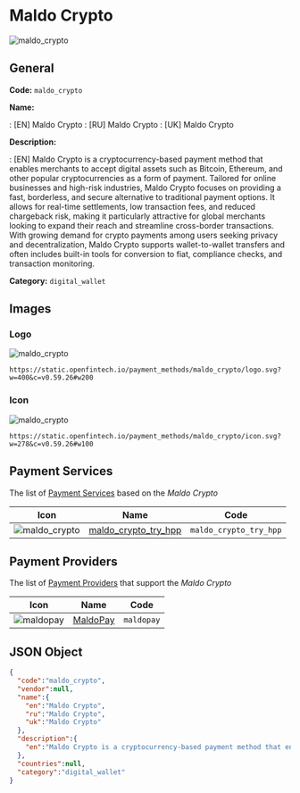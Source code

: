 
# Maldo Crypto 
![maldo_crypto](https://static.openfintech.io/payment_methods/maldo_crypto/logo.svg?w=400&c=v0.59.26#w200)  

## General 
**Code:** `maldo_crypto` 
 
**Name:** 
 
:	[EN] Maldo Crypto 
:	[RU] Maldo Crypto 
:	[UK] Maldo Crypto 
 
**Description:** 
 
: [EN] Maldo Crypto is a cryptocurrency-based payment method that enables merchants to accept digital assets such as Bitcoin, Ethereum, and other popular cryptocurrencies as a form of payment. Tailored for online businesses and high-risk industries, Maldo Crypto focuses on providing a fast, borderless, and secure alternative to traditional payment options. It allows for real-time settlements, low transaction fees, and reduced chargeback risk, making it particularly attractive for global merchants looking to expand their reach and streamline cross-border transactions. With growing demand for crypto payments among users seeking privacy and decentralization, Maldo Crypto supports wallet-to-wallet transfers and often includes built-in tools for conversion to fiat, compliance checks, and transaction monitoring. 
 
**Category:** `digital_wallet` 
 

## Images 

### Logo 
![maldo_crypto](https://static.openfintech.io/payment_methods/maldo_crypto/logo.svg?w=400&c=v0.59.26#w200)  

```
https://static.openfintech.io/payment_methods/maldo_crypto/logo.svg?w=400&c=v0.59.26#w200
```  

### Icon 
![maldo_crypto](https://static.openfintech.io/payment_methods/maldo_crypto/icon.svg?w=278&c=v0.59.26#w100)  

```
https://static.openfintech.io/payment_methods/maldo_crypto/icon.svg?w=278&c=v0.59.26#w100
```  

## Payment Services 
 
The list of [Payment Services](/payment-services/) based on the _Maldo Crypto_ 

|Icon|Name|Code| 
|:---:|:---:|:---:| 
|![maldo_crypto](https://static.openfintech.io/payment_methods/maldo_crypto/icon.svg?w=278&c=v0.59.26#w100) |[maldo_crypto_try_hpp](/payment-services/maldo_crypto_try_hpp/)|`maldo_crypto_try_hpp`| 
 

## Payment Providers 
 
The list of [Payment Providers](/payment-providers/) that support the _Maldo Crypto_ 

|Icon|Name|Code| 
|:---:|:---:|:---:| 
|![maldopay](https://static.openfintech.io/payment_providers/maldopay/icon.png?w=278&c=v0.59.26#w100) |[MaldoPay](/payment-providers/maldopay/)|`maldopay`| 
 

## JSON Object 

```json
{
  "code":"maldo_crypto",
  "vendor":null,
  "name":{
    "en":"Maldo Crypto",
    "ru":"Maldo Crypto",
    "uk":"Maldo Crypto"
  },
  "description":{
    "en":"Maldo Crypto is a cryptocurrency-based payment method that enables merchants to accept digital assets such as Bitcoin, Ethereum, and other popular cryptocurrencies as a form of payment. Tailored for online businesses and high-risk industries, Maldo Crypto focuses on providing a fast, borderless, and secure alternative to traditional payment options. It allows for real-time settlements, low transaction fees, and reduced chargeback risk, making it particularly attractive for global merchants looking to expand their reach and streamline cross-border transactions. With growing demand for crypto payments among users seeking privacy and decentralization, Maldo Crypto supports wallet-to-wallet transfers and often includes built-in tools for conversion to fiat, compliance checks, and transaction monitoring."
  },
  "countries":null,
  "category":"digital_wallet"
}
```  
